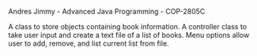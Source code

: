 Andres Jimmy - Advanced Java Programming - COP-2805C

A class to store objects containing book information. 
A controller class to take user input and create a text file of a list of books. Menu options allow user to add, remove, and list current list from file.

